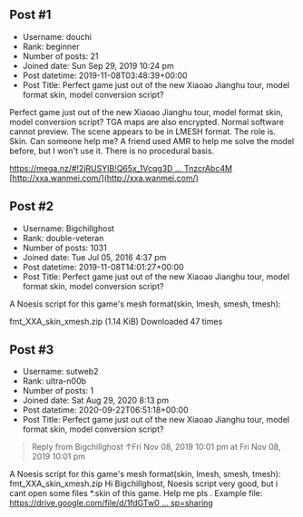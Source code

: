 ## Post #1
- Username: douchi
- Rank: beginner
- Number of posts: 21
- Joined date: Sun Sep 29, 2019 10:24 pm
- Post datetime: 2019-11-08T03:48:39+00:00
- Post Title: Perfect game just out of the new Xiaoao Jianghu tour, model format skin, model conversion script?

Perfect game just out of the new Xiaoao Jianghu tour, model format skin, model conversion script?
TGA maps are also encrypted. Normal software cannot preview. The scene appears to be in LMESH format. The role is. Skin. Can someone help me? A friend used AMR to help me solve the model before, but I won't use it. There is no procedural basis.

[https://mega.nz/#!2jRUSYIB!Q65x_1Vcqg3D ... TnzcrAbc4M](https://mega.nz/#!2jRUSYIB!Q65x_1Vcqg3D_c7MXKFYqsl3Xsy3pZVh_TnzcrAbc4M)
[http://xxa.wanmei.com/](http://xxa.wanmei.com/)
## Post #2
- Username: Bigchillghost
- Rank: double-veteran
- Number of posts: 1031
- Joined date: Tue Jul 05, 2016 4:37 pm
- Post datetime: 2019-11-08T14:01:27+00:00
- Post Title: Perfect game just out of the new Xiaoao Jianghu tour, model format skin, model conversion script?

A Noesis script for this game's mesh format(skin, lmesh, smesh, tmesh):


 fmt_XXA_skin_xmesh.zip
(1.14 KiB) Downloaded 47 times
## Post #3
- Username: sutweb2
- Rank: ultra-n00b
- Number of posts: 1
- Joined date: Sat Aug 29, 2020 8:13 pm
- Post datetime: 2020-09-22T06:51:18+00:00
- Post Title: Perfect game just out of the new Xiaoao Jianghu tour, model format skin, model conversion script?

> Reply from Bigchillghost ↑Fri Nov 08, 2019 10:01 pm at Fri Nov 08, 2019 10:01 pm
>
> 
A Noesis script for this game's mesh format(skin, lmesh, smesh, tmesh):
fmt_XXA_skin_xmesh.zip
Hi Bigchillghost, Noesis script very good, but i cant open some files *.skin of this game. Help me pls    .
Example file: [https://drive.google.com/file/d/1fdGTw0 ... sp=sharing](https://drive.google.com/file/d/1fdGTw0tSCOdOjUZp-n31z8u5mwplq1PX/view?usp=sharing)
